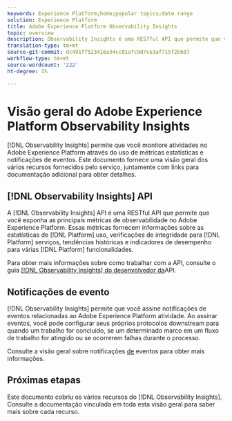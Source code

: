 ```yaml
---
keywords: Experience Platform;home;popular topics;date range
solution: Experience Platform
title: Adobe Experience Platform Observability Insights
topic: overview
description: Observability Insights é uma RESTful API que permite que você exponha as principais métricas de observabilidade no Adobe Experience Platform. Essas métricas fornecem insights sobre as estatísticas de uso da plataforma, verificações de integridade para serviços da plataforma, tendências históricas e indicadores de desempenho para várias funcionalidades da plataforma.
translation-type: tm+mt
source-git-commit: dc491ff523416a34cc01afc9d7ce3af715f2b607
workflow-type: tm+mt
source-wordcount: '222'
ht-degree: 1%

---
```



# Visão geral do Adobe Experience Platform Observability Insights

[!DNL Observability Insights] permite que você monitore atividades no Adobe Experience Platform através do uso de métricas estatísticas e notificações de eventos. Este documento fornece uma visão geral dos vários recursos fornecidos pelo serviço, juntamente com links para documentação adicional para obter detalhes.

## [!DNL Observability Insights] API

A [!DNL Observability Insights] API é uma RESTful API que permite que você exponha as principais métricas de observabilidade no Adobe Experience Platform. Essas métricas fornecem informações sobre as estatísticas de [!DNL Platform] uso, verificações de integridade para [!DNL Platform] serviços, tendências históricas e indicadores de desempenho para várias [!DNL Platform] funcionalidades.

Para obter mais informações sobre como trabalhar com a API, consulte o guia [[!DNL Observability Insights] do desenvolvedor da](./api/overview.md)API.

## Notificações de evento

[!DNL Observability Insights] permite que você assine notificações de eventos relacionadas ao Adobe Experience Platform atividade. Ao assinar eventos, você pode configurar seus próprios protocolos downstream para quando um trabalho for concluído, se um determinado marco em um fluxo de trabalho for atingido ou se ocorrerem falhas durante o processo.

Consulte a visão geral sobre notificações [de](./notifications/overview.md) eventos para obter mais informações.

## Próximas etapas

Este documento cobriu os vários recursos do [!DNL Observability Insights]. Consulte a documentação vinculada em toda esta visão geral para saber mais sobre cada recurso.